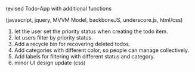revised Todo-App with additional functions

(javascript, jquery, MVVM Model, backboneJS, underscore.js, html/css)

1. let the user set the priority status when creating the todo item.
2. let users filter by priority status.
3. Add a recycle bin for recovering deleted todos.
4. Add categories with different color, so people can manage collectively.
5. Add labels for filtering with different status and category.
6. minor UI design update (css)
